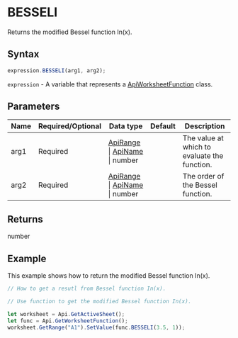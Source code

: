 # BESSELI

Returns the modified Bessel function In(x).

## Syntax

```javascript
expression.BESSELI(arg1, arg2);
```

`expression` - A variable that represents a [ApiWorksheetFunction](../ApiWorksheetFunction.md) class.

## Parameters

| **Name** | **Required/Optional** | **Data type** | **Default** | **Description** |
| ------------- | ------------- | ------------- | ------------- | ------------- |
| arg1 | Required | [ApiRange](../../ApiRange/ApiRange.md) \| [ApiName](../../ApiName/ApiName.md) \| number |  | The value at which to evaluate the function. |
| arg2 | Required | [ApiRange](../../ApiRange/ApiRange.md) \| [ApiName](../../ApiName/ApiName.md) \| number |  | The order of the Bessel function. |

## Returns

number

## Example

This example shows how to return the modified Bessel function In(x).

```javascript editor-xlsx
// How to get a resutl from Bessel function In(x).

// Use function to get the modified Bessel function In(x).

let worksheet = Api.GetActiveSheet();
let func = Api.GetWorksheetFunction();
worksheet.GetRange("A1").SetValue(func.BESSELI(3.5, 1));
```
